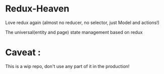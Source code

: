 # Redux-Heaven

Love redux again (almost no reducer, no selector, just Model and actions!)

The universal(entity and page) state management based on redux

# **Caveat :**

This is a wip repo, don't use any part of it in the production!

